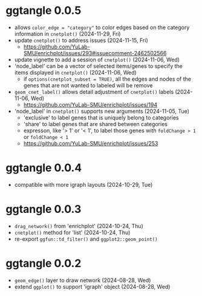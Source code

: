 # ggtangle 0.0.5

+ allows `color_edge = "category"` to color edges based on the category information in `cnetplot()` (2024-11-29, Fri)
+ update `cnetplot()` to address issues (2024-11-15, Fri)
    - <https://github.com/YuLab-SMU/enrichplot/issues/293#issuecomment-2462502566>
+ update vignette to add a session of `cnetplot()` (2024-11-06, Wed)
+ 'node_label' can be a vector of selected items/genes to specify the items displayed in `cnetplot()` (2024-11-06, Wed)
    - if `options(cnetplot_subset = TRUE)`, all the edges and nodes of the genes that are not wanted to labeled will be remove 
+ `geom_cnet_label()` allows detail adjustment of `cnetplot()` labels (2024-11-06, Wed)
    - <https://github.com/YuLab-SMU/enrichplot/issues/194>
+ 'node_label' in `cnetplot()` supports new arguments (2024-11-05, Tue)
    - 'exclusive' to label genes that is uniquely belong to categories
    - 'share' to label genes that are shared between categories
    - expresson, like '> 1' or '< 1', to label those genes with `foldChange > 1` or `foldChange < 1`
    - <https://github.com/YuLab-SMU/enrichplot/issues/253>

# ggtangle 0.0.4

+ compatible with more igraph layouts (2024-10-29, Tue)

# ggtangle 0.0.3

+ `drag_network()` from 'enrichplot' (2024-10-24, Thu)
+ `cnetplot()` method for 'list' (2024-10-24, Thu)
+ re-export `ggfun::td_filter()` and `ggplot2::geom_point()`

# ggtangle 0.0.2

+ `geom_edge()` layer to draw network (2024-08-28, Wed) 
+ extend `ggplot()` to support 'igraph' object (2024-08-28, Wed) 
